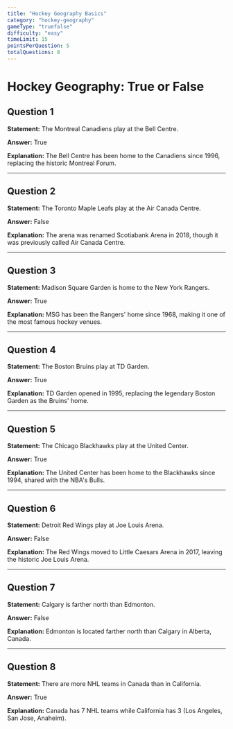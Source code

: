 ```yaml
---
title: "Hockey Geography Basics"
category: "hockey-geography"
gameType: "truefalse"
difficulty: "easy"
timeLimit: 15
pointsPerQuestion: 5
totalQuestions: 8
---
```


# Hockey Geography: True or False

## Question 1
**Statement:** The Montreal Canadiens play at the Bell Centre.

**Answer:** True

**Explanation:** The Bell Centre has been home to the Canadiens since 1996, replacing the historic Montreal Forum.

---

## Question 2
**Statement:** The Toronto Maple Leafs play at the Air Canada Centre.

**Answer:** False

**Explanation:** The arena was renamed Scotiabank Arena in 2018, though it was previously called Air Canada Centre.

---

## Question 3
**Statement:** Madison Square Garden is home to the New York Rangers.

**Answer:** True

**Explanation:** MSG has been the Rangers' home since 1968, making it one of the most famous hockey venues.

---

## Question 4
**Statement:** The Boston Bruins play at TD Garden.

**Answer:** True

**Explanation:** TD Garden opened in 1995, replacing the legendary Boston Garden as the Bruins' home.

---

## Question 5
**Statement:** The Chicago Blackhawks play at the United Center.

**Answer:** True

**Explanation:** The United Center has been home to the Blackhawks since 1994, shared with the NBA's Bulls.

---

## Question 6
**Statement:** Detroit Red Wings play at Joe Louis Arena.

**Answer:** False

**Explanation:** The Red Wings moved to Little Caesars Arena in 2017, leaving the historic Joe Louis Arena.

---

## Question 7
**Statement:** Calgary is farther north than Edmonton.

**Answer:** False

**Explanation:** Edmonton is located farther north than Calgary in Alberta, Canada.

---

## Question 8
**Statement:** There are more NHL teams in Canada than in California.

**Answer:** True

**Explanation:** Canada has 7 NHL teams while California has 3 (Los Angeles, San Jose, Anaheim).
